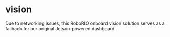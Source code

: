 vision
======

Due to networking issues, this RoboRIO onboard vision solution serves as a fallback for our original Jetson-powered dashboard.
